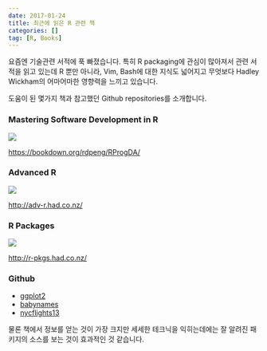```yaml
---
date: 2017-01-24
title: 최근에 읽은 R 관련 책
categories: []
tag: [R, Books]
---
```


요즘엔 기술관련 서적에 푹 빠졌습니다. 특히 R packaging에 관심이 많아져서 관련 서적을 읽고 있는데 R 뿐만 아니라, Vim, Bash에 대한 지식도 넓어지고 무엇보다 Hadley Wickham의 어마어마한 영향력을 느끼고 있습니다.

도움이 된 몇가지 책과 참고했던 Github repositories를 소개합니다.

### Mastering Software Development in R

![](https://bookdown.org/rdpeng/RProgDA/cover-image_sm.png)

<https://bookdown.org/rdpeng/RProgDA/>

### Advanced R

![](https://images-na.ssl-images-amazon.com/images/I/41Qkod8KOBL._SX329_BO1,204,203,200_.jpg)

<http://adv-r.had.co.nz/>

### R Packages

![](http://r-pkgs.had.co.nz/cover.png)

<http://r-pkgs.had.co.nz/>

### Github

* [ggplot2](https://github.com/tidyverse/ggplot2)
* [babynames](https://github.com/hadley/babynames)
* [nycflights13](https://github.com/hadley/nycflights13)

물론 책에서 정보를 얻는 것이 가장 크지만 세세한 테크닉을 익히는데에는 잘 알려진 패키지의 소스를 보는 것이 효과적인 것 같습니다.

